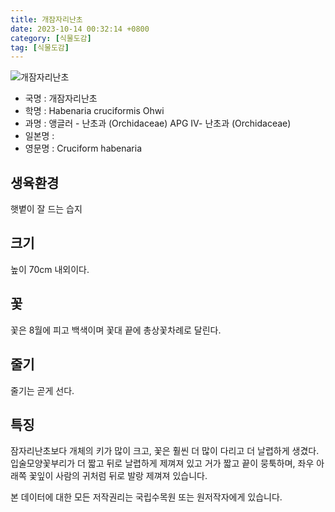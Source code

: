 ```yaml
---
title: 개잠자리난초
date: 2023-10-14 00:32:14 +0800
category: [식물도감]
tag: [식물도감]
---
```




![개잠자리난초](/fileUpload/plants/basic/Orchidaceae/Habenaria/29181/1_th2.jpg)
- 국명 : 개잠자리난초
- 학명 : Habenaria cruciformis Ohwi
- 과명 : 앵글러 - 난초과 (Orchidaceae) APG Ⅳ- 난초과 (Orchidaceae)
- 일본명 : 
- 영문명 : Cruciform habenaria


## 생육환경
햇볕이 잘 드는 습지
## 크기
높이 70cm 내외이다.
## 꽃
꽃은 8월에 피고 백색이며 꽃대 끝에 총상꽃차례로 달린다. 
## 줄기
줄기는 곧게 선다.
## 특징
잠자리난초보다 개체의 키가 많이 크고, 꽃은 훨씬 더 많이 다리고 더 날렵하게 생겼다. 입술모양꽃부리가 더 짧고 뒤로 날렵하게 제껴져 있고 거가 짧고 끝이 뭉툭하며, 좌우 아래쪽 꽃잎이 사람의 귀처럼 뒤로 발랑 제껴져 있습니다.






본 데이터에 대한 모든 저작권리는 국립수목원 또는 원저작자에게 있습니다.
